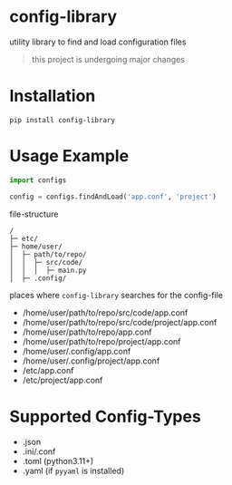 # config-library
utility library to find and load configuration files

> this project is undergoing major changes

# Installation
`pip install config-library`

# Usage Example

```python
import configs

config = configs.findAndLoad('app.conf', 'project')
```
file-structure
```
/
├─ etc/
├─ home/user/
│  ├─ path/to/repo/
│  │  ├─ src/code/
│  │  │  ├─ main.py
│  ├─ .config/
```
places where `config-library` searches for the config-file
- /home/user/path/to/repo/src/code/app.conf
- /home/user/path/to/repo/src/code/project/app.conf
- /home/user/path/to/repo/app.conf
- /home/user/path/to/repo/project/app.conf
- /home/user/.config/app.conf
- /home/user/.config/project/app.conf
- /etc/app.conf
- /etc/project/app.conf

# Supported Config-Types
- .json
- .ini/.conf
- .toml (python3.11+)
- .yaml (if `pyyaml` is installed)
